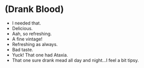 # (Drank Blood)

- I needed that.
- Delicious.
- Aah, so refreshing.
- A fine vintage!
- Refreshing as always.
- Bad taste.
- Yuck! That one had Ataxia.
- That one sure drank mead all day and night...I feel a bit tipsy.
